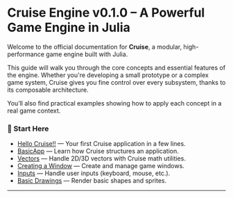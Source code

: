 # Cruise Engine v0.1.0 – A Powerful Game Engine in Julia

Welcome to the official documentation for **Cruise**, a modular, high-performance game engine built with Julia.

This guide will walk you through the core concepts and essential features of the engine. Whether you're developing a small prototype or a complex game system, Cruise gives you fine control over every subsystem, thanks to its composable architecture.

You’ll also find practical examples showing how to apply each concept in a real game context.

### 📘 Start Here

* [Hello Cruise!!](https://github.com/Gesee-y/Cruise.jl/blob/main/docs/2-HelloCruise.md) — Your first Cruise application in a few lines.
* [BasicApp](https://github.com/Gesee-y/Cruise.jl/blob/main/docs/3-BasicApp.md) — Learn how Cruise structures an application.
* [Vectors](https://github.com/Gesee-y/Cruise.jl/blob/main/docs/4-Vectors.md) — Handle 2D/3D vectors with Cruise math utilities.
* [Creating a Window](https://github.com/Gesee-y/Cruise.jl/blob/main/docs/5-Creating%20a%20Window.md) — Create and manage game windows.
* [Inputs](https://github.com/Gesee-y/Cruise.jl/blob/main/docs/6-Inputs.md) — Handle user inputs (keyboard, mouse, etc.).
* [Basic Drawings](https://github.com/Gesee-y/Cruise.jl/blob/main/docs/7-BasicDrawing.md) — Render basic shapes and sprites.

---
